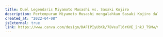 ```yaml
---
title: Duel Legendaris Miyamoto Musashi vs. Sasaki Kojiro
description: Pertempuran Miyamoto Musashi mengalahkan Sasaki Kojiro dalam duel legendaris di Pulau Ganryu.
created_at: "2022-04-08"
isExternal: true
link: https://www.canva.com/design/DAFIPIyUbKk/7BVeuTl6rKVE_2nkJ_T9Mw/view
---
```

